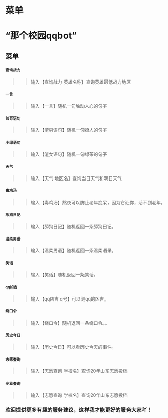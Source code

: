 菜单
====
# “那个校园qqbot”
## 菜单
#### `查询战力`
>> 输入【查询战力 英雄名称】查询英雄最低战力地区<br> 
#### `一言`
>> 输入【一言】随机一句触动人心的句子<br>
#### `帅哥语句`
>> 输入【渣男语句】随机一句撩人的句子<br>
#### `小绿语句`
>> 输入【渣女语句】随机一句绿茶的句子<br>
#### `天气`
>> 输入【天气 地区名】查询当日天气和明日天气<br>
#### `毒鸡汤`
>> 输入【毒鸡汤】熬夜可以防止老年痴呆，因为它让你，活不到老年。<br>
#### `舔狗日记`
>> 输入【舔狗日记】随机返回一条舔狗日记。<br>
#### `温柔男语`
>> 输入【温柔男语】随机返回一条温柔语录。<br>
#### `笑话`
>> 输入【笑话】随机返回一条笑话。<br>
#### `qq凶吉`
>> 输入【qq凶吉 q号】可以测qq的凶吉。<br>
#### `绕口令`
>> 输入【绕口令】随机返回一条绕口令。。<br>
#### `历史今日`
>> 输入【历史今日】可以看历史今天的事件。<br>
#### `志愿查询`
>> 输入【志愿查询 学校名】查询20年山东志愿投档<br>
#### `专业查询`
>> 输入【志愿查询 学校名】查询20年山东志愿投档<br>
### 欢迎提供更多有趣的服务建议，这样我才能更好的服务大家吖！<br>
